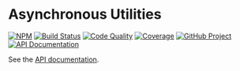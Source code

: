 # Asynchronous Utilities

[![NPM][npm-image]][npm-url]
[![Build Status][build-status-img]][build-status-link]
[![Code Quality][quality-img]][quality-link]
[![Coverage][coverage-img]][coverage-link]
[![GitHub Project][github-image]][github-url]
[![API Documentation][api-docs-image]][api documentation]

See the [API documentation].

[npm-image]: https://img.shields.io/npm/v/@proc7ts/async.svg?logo=npm
[npm-url]: https://www.npmjs.com/package/@proc7ts/async
[build-status-img]: https://github.com/proc7ts/async/workflows/Build/badge.svg
[build-status-link]: https://github.com/proc7ts/async/actions?query=workflow:Build
[quality-img]: https://app.codacy.com/project/badge/Grade/6dd694badd554ca39c6a85f0ec2c55b4
[quality-link]: https://app.codacy.com/gh/proc7ts/async/dashboard?utm_source=gh&utm_medium=referral&utm_content=proc7ts/async&utm_campaign=Badge_Grade
[coverage-img]: https://app.codacy.com/project/badge/Coverage/6dd694badd554ca39c6a85f0ec2c55b4
[coverage-link]: https://app.codacy.com/gh/proc7ts/async/dashboard?utm_source=gh&utm_medium=referral&utm_content=proc7ts/async&utm_campaign=Badge_Coverage
[github-image]: https://img.shields.io/static/v1?logo=github&label=GitHub&message=project&color=informational
[github-url]: https://github.com/proc7ts/async
[api-docs-image]: https://img.shields.io/static/v1?logo=typescript&label=API&message=docs&color=informational
[api documentation]: https://proc7ts.github.io/async/

